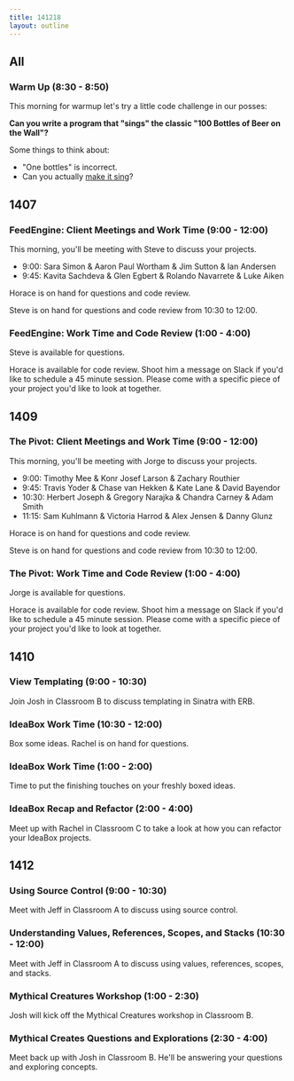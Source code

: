 ```yaml
---
title: 141218
layout: outline
---
```


## All

### Warm Up (8:30 - 8:50)

This morning for warmup let's try a little code challenge in our posses:

**Can you write a program that "sings" the classic "100 Bottles of Beer on the Wall"?**

Some things to think about:

* "One bottles" is incorrect.
* Can you actually [make it sing](https://developer.apple.com/library/mac/documentation/Darwin/Reference/ManPages/man1/say.1.html)?

## 1407

### FeedEngine: Client Meetings and Work Time (9:00 - 12:00)

This morning, you'll be meeting with Steve to discuss your projects.

* 9:00: Sara Simon & Aaron Paul Wortham & Jim Sutton & Ian Andersen
* 9:45: Kavita Sachdeva & Glen Egbert & Rolando Navarrete & Luke Aiken

Horace is on hand for questions and code review.

Steve is on hand for questions and code review from 10:30 to 12:00.

### FeedEngine: Work Time and Code Review (1:00 - 4:00)

Steve is available for questions.

Horace is available for code review. Shoot him a message on Slack if you'd like to schedule a 45 minute session. Please come with a specific piece of your project you'd like to look at together.

## 1409

### The Pivot: Client Meetings and Work Time (9:00 - 12:00)

This morning, you'll be meeting with Jorge to discuss your projects.

* 9:00: Timothy Mee & Konr Josef Larson & Zachary Routhier
* 9:45: Travis Yoder & Chase van Hekken & Kate Lane & David Bayendor
* 10:30: Herbert Joseph & Gregory Narajka & Chandra Carney & Adam Smith
* 11:15: Sam Kuhlmann & Victoria Harrod & Alex Jensen & Danny Glunz

Horace is on hand for questions and code review.

Steve is on hand for questions and code review from 10:30 to 12:00.

### The Pivot: Work Time and Code Review (1:00 - 4:00)

Jorge is available for questions.

Horace is available for code review. Shoot him a message on Slack if you'd like to schedule a 45 minute session. Please come with a specific piece of your project you'd like to look at together.

## 1410

### View Templating (9:00 - 10:30)

Join Josh in Classroom B to discuss templating in Sinatra with ERB.

### IdeaBox Work Time (10:30 - 12:00)

Box some ideas. Rachel is on hand for questions.

### IdeaBox Work Time (1:00 - 2:00)

Time to put the finishing touches on your freshly boxed ideas.

### IdeaBox Recap and Refactor (2:00 - 4:00)

Meet up with Rachel in Classroom C to take a look at how you can refactor your IdeaBox projects.

## 1412

### Using Source Control (9:00 - 10:30)

Meet with Jeff in Classroom A to discuss using source control.

### Understanding Values, References, Scopes, and Stacks (10:30 - 12:00)

Meet with Jeff in Classroom A to discuss using values, references, scopes, and stacks.

### Mythical Creatures Workshop (1:00 - 2:30)

Josh will kick off the Mythical Creatures workshop in Classroom B.

### Mythical Creates Questions and Explorations (2:30 - 4:00)

Meet back up with Josh in Classroom B. He'll be answering your questions and exploring concepts.